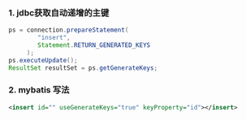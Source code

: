 ### 1. jdbc获取自动递增的主键

```java
ps = connection.prepareStatement(
        "insert",
        Statement.RETURN_GENERATED_KEYS
     );
ps.executeUpdate();
ResultSet resultSet = ps.getGenerateKeys;
```

### 2. mybatis 写法

```xml
<insert id="" useGenerateKeys="true" keyProperty="id"></insert>
```
